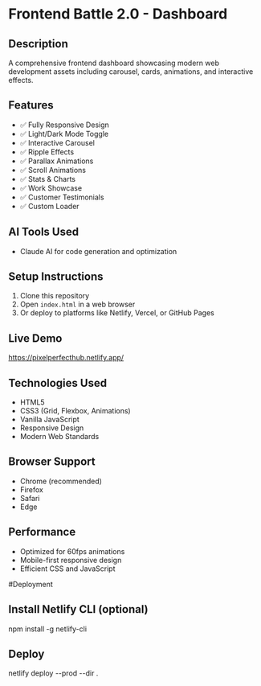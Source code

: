 # Frontend Battle 2.0 - Dashboard

## Description
A comprehensive frontend dashboard showcasing modern web development assets including carousel, cards, animations, and interactive effects.

## Features
- ✅ Fully Responsive Design
- ✅ Light/Dark Mode Toggle
- ✅ Interactive Carousel
- ✅ Ripple Effects
- ✅ Parallax Animations
- ✅ Scroll Animations
- ✅ Stats & Charts
- ✅ Work Showcase
- ✅ Customer Testimonials
- ✅ Custom Loader

## AI Tools Used
- Claude AI for code generation and optimization

## Setup Instructions
1. Clone this repository
2. Open `index.html` in a web browser
3. Or deploy to platforms like Netlify, Vercel, or GitHub Pages

## Live Demo
https://pixelperfecthub.netlify.app/

## Technologies Used
- HTML5
- CSS3 (Grid, Flexbox, Animations)
- Vanilla JavaScript
- Responsive Design
- Modern Web Standards

## Browser Support
- Chrome (recommended)
- Firefox
- Safari
- Edge

## Performance
- Optimized for 60fps animations
- Mobile-first responsive design
- Efficient CSS and JavaScript

#Deployment
## Install Netlify CLI (optional)
npm install -g netlify-cli

## Deploy
netlify deploy --prod --dir .
